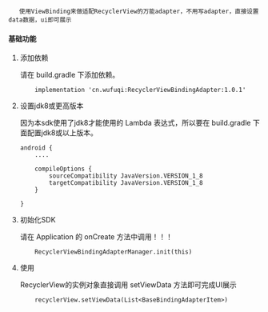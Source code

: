 ```
   使用ViewBinding来做适配RecyclerView的万能adapter，不用写adapter，直接设置data数据，ui即可展示
```

#### 基础功能
1. 添加依赖

    请在 build.gradle 下添加依赖。

    ``` 
        implementation 'cn.wufuqi:RecyclerViewBindingAdapter:1.0.1'
    ```

2. 设置jdk8或更高版本

    因为本sdk使用了jdk8才能使用的 Lambda 表达式，所以要在 build.gradle 下面配置jdk8或以上版本。

    ``` 
    android {
        ....

        compileOptions {
            sourceCompatibility JavaVersion.VERSION_1_8
            targetCompatibility JavaVersion.VERSION_1_8
        }
        
    }
    ```

3. 初始化SDK

    请在 Application 的 onCreate 方法中调用！！！

    ``` 
        RecyclerViewBindingAdapterManager.init(this)
    ``` 


4. 使用

    RecyclerView的实例对象直接调用 setViewData 方法即可完成UI展示

    ``` 
        recyclerView.setViewData(List<BaseBindingAdapterItem>)
    ``` 
